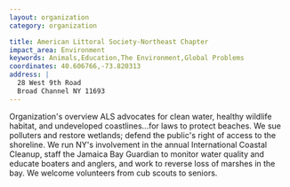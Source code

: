 ```yaml
---
layout: organization
category: organization

title: American Littoral Society-Northeast Chapter
impact_area: Environment
keywords: Animals,Education,The Environment,Global Problems
coordinates: 40.606766,-73.820313
address: |
  28 West 9th Road
  Broad Channel NY 11693
---
```

Organization's overview
ALS advocates for clean water, healthy wildlife habitat, and undeveloped coastlines...for laws to protect beaches.  We sue polluters and restore wetlands; defend the public's right of access to the shoreline.  We run NY's involvement in the annual International Coastal Cleanup, staff the Jamaica Bay Guardian to monitor water quality and educate boaters and anglers, and work to reverse loss of marshes in the bay. We welcome volunteers from cub scouts to seniors.